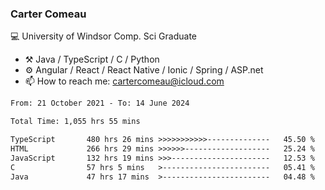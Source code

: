 ### Carter Comeau

💻 University of Windsor Comp. Sci Graduate

- ⚒️ Java / TypeScript / C / Python
- ⚙️ Angular / React / React Native / Ionic / Spring / ASP.net
- 📫 How to reach me: cartercomeau@icloud.com

<!--START_SECTION:waka-->

```txt
From: 21 October 2021 - To: 14 June 2024

Total Time: 1,055 hrs 55 mins

TypeScript       480 hrs 26 mins >>>>>>>>>>>--------------   45.50 %
HTML             266 hrs 29 mins >>>>>>-------------------   25.24 %
JavaScript       132 hrs 19 mins >>>----------------------   12.53 %
C                57 hrs 5 mins   >------------------------   05.41 %
Java             47 hrs 17 mins  >------------------------   04.48 %
```

<!--END_SECTION:waka-->
